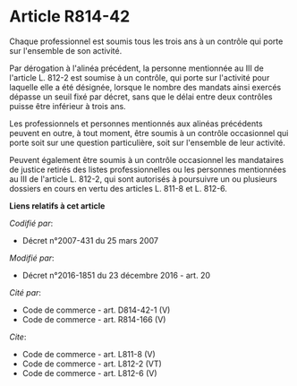 # Article R814-42

Chaque professionnel est soumis tous les trois ans à un contrôle qui porte sur l'ensemble de son activité.

Par dérogation à l'alinéa précédent, la personne mentionnée au III de l'article L. 812-2 est soumise à un contrôle, qui porte
sur l'activité pour laquelle elle a été désignée, lorsque le nombre des mandats ainsi exercés dépasse un seuil fixé par
décret, sans que le délai entre deux contrôles puisse être inférieur à trois ans.

Les professionnels et personnes mentionnés aux alinéas précédents peuvent en outre, à tout moment, être soumis à un contrôle
occasionnel qui porte soit sur une question particulière, soit sur l'ensemble de leur activité.

Peuvent également être soumis à un contrôle occasionnel les mandataires de justice retirés des listes professionnelles ou les
personnes mentionnées au III de l'article L. 812-2, qui sont autorisés à poursuivre un ou plusieurs dossiers en cours en
vertu des articles L. 811-8 et L. 812-6.

**Liens relatifs à cet article**

_Codifié par_:

  - Décret n°2007-431 du 25 mars 2007

_Modifié par_:

  - Décret n°2016-1851 du 23 décembre 2016 - art. 20

_Cité par_:

  - Code de commerce - art. D814-42-1 (V)
  - Code de commerce - art. R814-166 (V)

_Cite_:

  - Code de commerce - art. L811-8 (V)
  - Code de commerce - art. L812-2 (VT)
  - Code de commerce - art. L812-6 (V)
